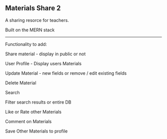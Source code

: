 ## Materials Share 2

A sharing resorce for teachers.

Built on the MERN stack

---

Functionality to add:

Share material - display in public or not

User Profile - Display users Materials

Update Material - new fields or remove / edit existing fields

Delete Material

Search

Filter search results or entire DB

Like or Rate other Materials

Comment on Materials

Save Other Materials to profile
